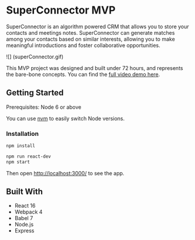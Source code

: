 # SuperConnector MVP
SuperConnector is an algorithm powered CRM that allows you to store your contacts and meetings notes. SuperConnector can generate matches among your contacts based on similar interests, allowing you to make meaningful introductions and foster collaborative opportunities.

![] (superConnector.gif)

This MVP project was designed and built under 72 hours, and represents the bare-bone concepts. You can find the [full video demo here](https://www.youtube.com/watch?v=ulhKXHfgbMw).

## Getting Started
Prerequisites: Node 6 or above

You can use [nvm](https://github.com/creationix/nvm#installation) to easily switch Node versions.

### Installation

```sh
npm install
```

```sh
npm run react-dev
npm start
```

Then open [http://localhost:3000/](http://localhost:3000/) to see the app.<br>

## Built With
* React 16
* Webpack 4
* Babel 7
* Node.js
* Express
